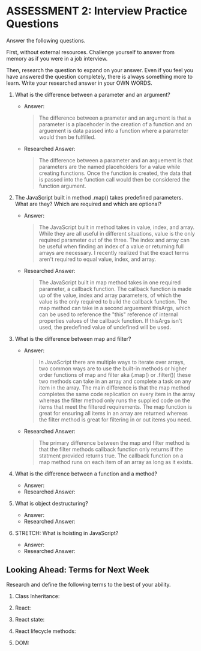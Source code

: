 # ASSESSMENT 2: Interview Practice Questions

Answer the following questions.

First, without external resources. Challenge yourself to answer from memory as if you were in a job interview.

Then, research the question to expand on your answer. Even if you feel you have answered the question completely, there is always something more to learn. Write your researched answer in your OWN WORDS.

1. What is the difference between a parameter and an argument?
   - Answer:
      > The difference between a prameter and an argument is that a parameter is a placehoder in the creation of a function and an arguement is data passed into a function where a parameter would then be fulfilled.

   - Researched Answer:
      > The difference between a parameter and an arguement is that parameters are the named placeholders for a value while creating functions. Once the function is created, the data that is passed into the function call would then be considered the function argument.

2. The JavaScript built in method .map() takes predefined parameters. What are they? Which are required and which are optional?
   - Answer:
      > The JavaScript built in method takes in value, index, and array. While they are all useful in different situations, value is the only required parameter out of the three. The index and array can be useful when finding an index of a value or returning full arrays are necessary. I recently realized that the exact terms aren't required to equal value, index, and array.
   - Researched Answer:
      > The JavaScript built in map method takes in one required parameter, a callback function. The callback function is made up of the value, index and array parameters, of which the value is the only required to build the callback function. The map method can take in a second arguement thisArgs, which can be used to reference the "this" reference of internal properties values of the callback function. If thisArgs isn't used, the predefined value of undefined will be used.

3. What is the difference between map and filter?
   - Answer:
      >In JavaScript there are multiple ways to iterate over arrays, two common ways are to use the built-in methods or higher order functions of map and filter aka (.map() or .filter()) these two methods can take in an array and complete a task on any item in the array. The main difference is that the map method completes the same code replication on every item in the array whereas the filter method only runs the supplied code on the items that meet the filtered requirements.
      The map function is great for ensuring all items in an array are returned whereas the filter method is great for filtering in or out items you need.
   - Researched Answer:
      > The primary difference between the map and filter method is that the filter methods callback function only returns if the statment provided returns true. The callback function on a map method runs on each item of an array as long as it exists.

4. What is the difference between a function and a method?
   - Answer:
   - Researched Answer:

5. What is object destructuring?
   - Answer:
   - Researched Answer:

6. STRETCH: What is hoisting in JavaScript?
   - Answer:
   - Researched Answer:

## Looking Ahead: Terms for Next Week

Research and define the following terms to the best of your ability.

1. Class Inheritance:

2. React:

3. React state:

4. React lifecycle methods:

5. DOM:
